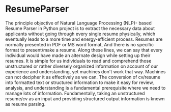 # ResumeParser
The principle objective of Natural Language Processing (NLP)- based Resume Parser in Python
project is to extract the necessary data about applicants without going through every single
resume physically, which eventually leads to a more time and energy-efficient process.
Resumes are normally presented in PDF or MS word format, And there is no specific format to
present/make a resume. Along these lines, we can say that every individual would have made an
alternate design while setting up their resumes.
It is simple for us individuals to read and comprehend those unstructured or rather diversely
organized information on account of our experience and understanding, yet machines don't work that
way. Machines can not decipher it as effectively as we can.
The conversion of cv/resume into formatted text or structured information to make it easy for review,
analysis, and understanding is a fundamental prerequisite where we need to manage lots of
information. Fundamentally, taking an unstructured resume/cv as an input and providing structured
output information is known as resume parsing.
